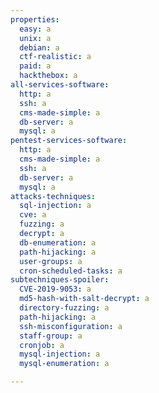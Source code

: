 ```yaml
---
properties:
  easy: a
  unix: a
  debian: a
  ctf-realistic: a
  paid: a
  hackthebox: a
all-services-software:
  http: a
  ssh: a
  cms-made-simple: a
  db-server: a
  mysql: a
pentest-services-software:
  http: a
  cms-made-simple: a
  ssh: a
  db-server: a
  mysql: a
attacks-techniques:
  sql-injection: a
  cve: a
  fuzzing: a
  decrypt: a
  db-enumeration: a
  path-hijacking: a
  user-groups: a
  cron-scheduled-tasks: a
subtechniques-spoiler:
  CVE-2019-9053: a
  md5-hash-with-salt-decrypt: a
  directory-fuzzing: a
  path-hijacking: a
  ssh-misconfiguration: a
  staff-group: a
  cronjob: a
  mysql-injection: a
  mysql-enumeration: a

---
```

